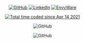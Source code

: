 <p align="center">
	<a href="https://github.com/danorris709"><img src="https://img.shields.io/github/followers/danorris709.svg?label=GitHub&style=social" alt="GitHub"></a>
	<a href="https://www.linkedin.com/in/danorris709/"><img src="https://img.shields.io/badge/LinkedIn--_.svg?style=social&logo=linkedin" alt="LinkedIn"></a>
	<a href="https://github.com/EnvyWare"><img src="https://img.shields.io/github/followers/envyware.svg?label=GitHub&style=social" alt="EnvyWare"></a>
</p>
<p align="center">
	<a href="https://wakatime.com/@3394bcae-bbba-4048-b607-0f1ab5eb5928"><img src="https://wakatime.com/badge/user/3394bcae-bbba-4048-b607-0f1ab5eb5928.svg?style=for-the-badge" alt="Total time coded since Apr 14 2021" /></a>
</p>
<p align="center">
	<img src="https://github-readme-stats-git-masterrstaa-rickstaa.vercel.app/api?username=danorris709&show_icons=true&count_private=true&hide_border=true&theme=dark" alt="GitHub">
</p>
<p align="center">
	<img src="https://streak-stats.demolab.com?user=danorris709&theme=java-dark&hide_border=true&border_radius=30](https://git.io/streak-stats" alt="GitHub">
</p>

